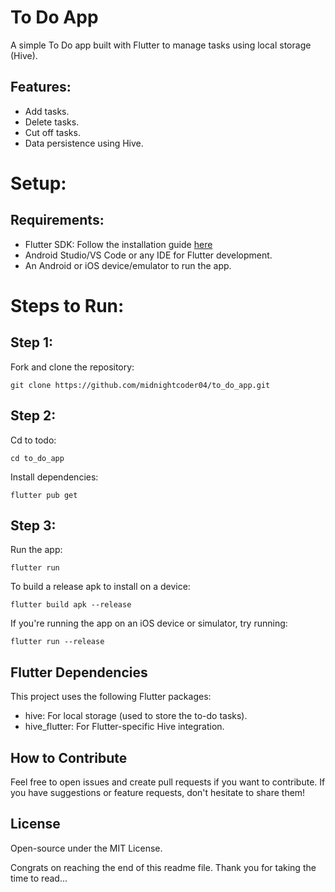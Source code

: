 # To Do App
A simple To Do app built with Flutter to manage tasks using local storage (Hive).

## Features:
- Add tasks.
- Delete tasks.
- Cut off tasks.
- Data persistence using Hive.

# Setup:
## Requirements:
- Flutter SDK: Follow the installation guide [here](https://docs.flutter.dev/get-started/install) <br />
- Android Studio/VS Code or any IDE for Flutter development. <br />
- An Android or iOS device/emulator to run the app.

# Steps to Run:
## Step 1:
Fork and clone the repository: <br />
```
git clone https://github.com/midnightcoder04/to_do_app.git
```
## Step 2:
Cd to todo:
```
cd to_do_app
```
Install dependencies:
```
flutter pub get
```
## Step 3:
Run the app:
```
flutter run
```
To build a release apk to install on a device:
```
flutter build apk --release
```
If you're running the app on an iOS device or simulator, try running:
```
flutter run --release
```

## Flutter Dependencies
This project uses the following Flutter packages:
- hive: For local storage (used to store the to-do tasks).
- hive_flutter: For Flutter-specific Hive integration.

## How to Contribute
Feel free to open issues and create pull requests if you want to contribute. If you have suggestions or feature requests, don't hesitate to share them!
 
## License
Open-source under the MIT License.

Congrats on reaching the end of this readme file. Thank you for taking the time to read...


